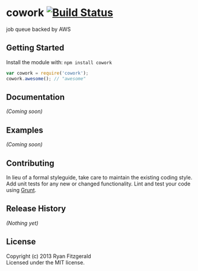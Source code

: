 # cowork [![Build Status](https://secure.travis-ci.org/ryanfitz/node-cowork.png?branch=master)](http://travis-ci.org/ryanfitz/node-cowork)

job queue backed by AWS

## Getting Started
Install the module with: `npm install cowork`

```javascript
var cowork = require('cowork');
cowork.awesome(); // "awesome"
```

## Documentation
_(Coming soon)_

## Examples
_(Coming soon)_

## Contributing
In lieu of a formal styleguide, take care to maintain the existing coding style. Add unit tests for any new or changed functionality. Lint and test your code using [Grunt](http://gruntjs.com/).

## Release History
_(Nothing yet)_

## License
Copyright (c) 2013 Ryan Fitzgerald  
Licensed under the MIT license.
